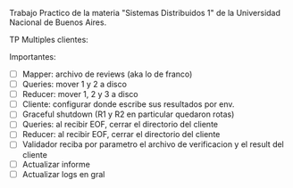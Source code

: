 Trabajo Practico de la materia "Sistemas Distribuidos 1" de la Universidad Nacional de Buenos Aires.

TP Multiples clientes:

Importantes:

- [ ] Mapper: archivo de reviews (aka lo de franco)
- [ ] Queries: mover 1 y 2 a disco
- [ ] Reducer: mover 1, 2 y 3 a disco
- [ ] Cliente: configurar donde escribe sus resultados por env.
- [ ] Graceful shutdown (R1 y R2 en particular quedaron rotas)
- [ ] Queries: al recibir EOF, cerrar el directorio del cliente
- [ ] Reducer: al recibir EOF, cerrar el directorio del cliente
- [ ] Validador reciba por parametro el archivo de verificacion y el result del cliente
- [ ] Actualizar informe
- [ ] Actualizar logs en gral
